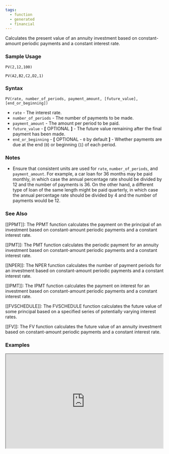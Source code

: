 ```yaml
---
tags:
  - function
  - generated
  - financial
---
```


Calculates the present value of an annuity investment based on constant-amount periodic payments and a constant interest rate.

### Sample Usage

`PV(2,12,100)`

`PV(A2,B2,C2,D2,1)`

### Syntax

`PV(rate, number_of_periods, payment_amount, [future_value], [end_or_beginning])`

* `rate` - The interest rate.
* `number_of_periods` - The number of payments to be made.
* `payment_amount` - The amount per period to be paid.
* `future_value` - **[** OPTIONAL **]** - The future value remaining after the final payment has been made.
* `end_or_beginning` - **[** OPTIONAL - `0` by default **]** - Whether payments are due at the end (`0`) or beginning (`1`) of each period.

### Notes

* Ensure that consistent units are used for `rate`, `number_of_periods`, and `payment_amount​`. For example, a car loan for 36 months may be paid monthly, in which case the annual percentage rate should be divided by 12 and the number of payments is 36. On the other hand, a different type of loan of the same length might be paid quarterly, in which case the annual percentage rate should be divided by 4 and the number of payments would be 12.

### See Also

[[PPMT]]: The PPMT function calculates the payment on the principal of an investment based on constant-amount periodic payments and a constant interest rate.

[[PMT]]: The PMT function calculates the periodic payment for an annuity investment based on constant-amount periodic payments and a constant interest rate.

[[NPER]]: The NPER function calculates the number of payment periods for an investment based on constant-amount periodic payments and a constant interest rate.

[[IPMT]]: The IPMT function calculates the payment on interest for an investment based on constant-amount periodic payments and a constant interest rate.

[[FVSCHEDULE]]: The FVSCHEDULE function calculates the future value of some principal based on a specified series of potentially varying interest rates.

[[FV]]: The FV function calculates the future value of an annuity investment based on constant-amount periodic payments and a constant interest rate.

### Examples

<iframe height="300" src="https://docs.google.com/spreadsheet/pub?key=0As3tAuweYU9QdFVmbWVWSDdwMXA2NEdGMVlIRGlyd1E&amp;output=html" width="500"></iframe>